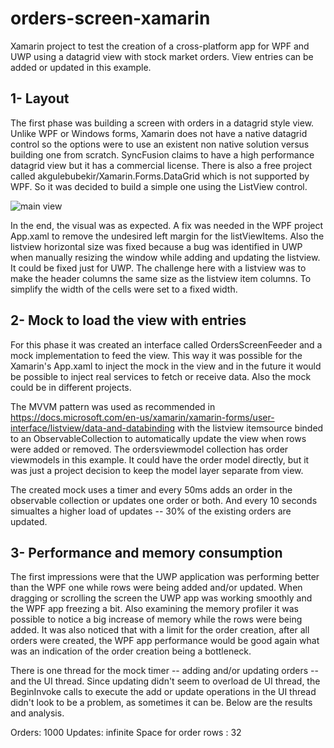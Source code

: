 # orders-screen-xamarin
Xamarin project to test the creation of a cross-platform app for WPF and UWP using a datagrid view with stock market orders. View entries can be added or updated in this example.

## 1- Layout ##
The first phase was building a screen with orders in a datagrid style view. Unlike WPF or Windows forms, Xamarin does not have a native datagrid control so the options were to use an existent non native solution versus building one from scratch. SyncFusion claims to have a high performance datagrid view but it has a commercial license. There is also a free project called akgulebubekir/Xamarin.Forms.DataGrid which is not supported by WPF. So it was decided to build a simple one using the ListView control.

![main view](https://user-images.githubusercontent.com/5822726/118692225-31bd9f00-b7e0-11eb-9681-71e4a193a4b9.PNG)

In the end, the visual was as expected. A fix was needed in the WPF project App.xaml to remove the undesired left margin for the listViewItems. Also the listview horizontal size was fixed because a bug was identified in UWP when manually resizing the window while adding and updating the listview. It could be fixed just for UWP. The challenge here with a listview was to make the header columns the same size as the listview item columns. To simplify the width of the cells were set to a fixed width.

## 2- Mock to load the view with entries ##
For this phase it was created an interface called OrdersScreenFeeder and a mock implementation to feed the view. This way it was possible for the Xamarin's App.xaml to inject the mock in the view and in the future it would be possible to inject real services to fetch or receive data. Also the mock could be in different projects. 

The MVVM pattern was used as recommended in https://docs.microsoft.com/en-us/xamarin/xamarin-forms/user-interface/listview/data-and-databinding with the listview itemsource binded to an ObservableCollection to automatically update the view when rows were added or removed. The ordersviewmodel collection has order viewmodels in this example. It could have the order model directly, but it was just a project decision to keep the model layer separate from view.

The created mock uses a timer and every 50ms adds an order in the observable collection or updates one order or both. And every 10 seconds simualtes a higher load of updates -- 30% of the existing orders are updated.

## 3- Performance and memory consumption ##
The first impressions were that the UWP application was performing better than the WPF one while rows were being added and/or updated. When dragging or scrolling the screen the UWP app was working smoothly and the WPF app freezing a bit. Also examining the memory profiler it was possible to notice a big increase of memory while the rows were being added.
It was also noticed that with a limit for the order creation, after all orders were created, the WPF app performance would be good again what was an indication of the order creation being a bottleneck.

There is one thread for the mock timer -- adding and/or updating orders -- and the UI thread. Since updating didn't seem to overload de UI thread, the BeginInvoke calls to execute the add or update operations in the UI thread didn't look to be a problem, as sometimes it can be. Below are the results and analysis.

Orders: 1000
Updates: infinite
Space for order rows : 32


